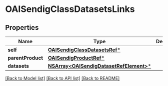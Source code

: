 # OAISendigClassDatasetsLinks

## Properties
Name | Type | Description | Notes
------------ | ------------- | ------------- | -------------
**self** | [**OAISendigClassDatasetsRef***](OAISendigClassDatasetsRef.md) |  | [optional] 
**parentProduct** | [**OAISendigProductRef***](OAISendigProductRef.md) |  | [optional] 
**datasets** | [**NSArray&lt;OAISendigDatasetRefElement&gt;***](OAISendigDatasetRefElement.md) |  | [optional] 

[[Back to Model list]](../README.md#documentation-for-models) [[Back to API list]](../README.md#documentation-for-api-endpoints) [[Back to README]](../README.md)


